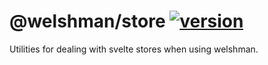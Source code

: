 # @welshman/store [![version](https://badgen.net/npm/v/@welshman/store)](https://npmjs.com/package/@welshman/store)

Utilities for dealing with svelte stores when using welshman.
